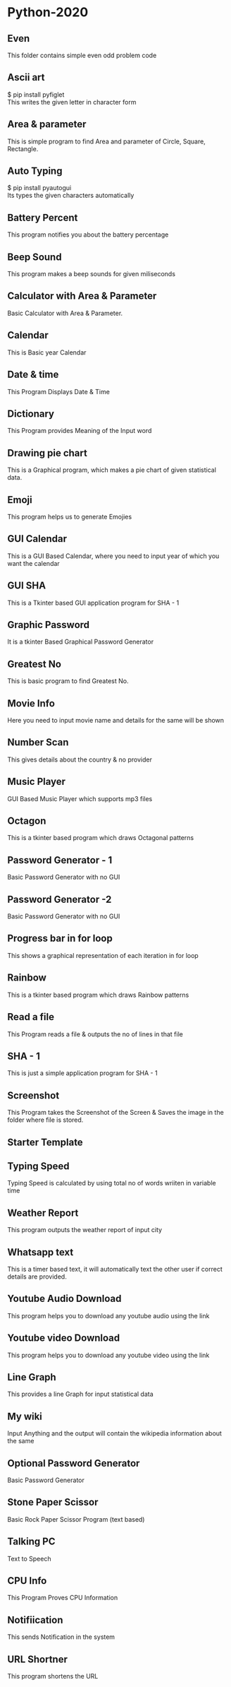 # Python-2020
<h2>Even</h2>
This folder contains simple even odd problem code
<h2>Ascii art</h2>
$ pip install pyfiglet <br> 
This writes the given letter in character form
<h2>Area & parameter</h2>
This is simple program to find Area and parameter of Circle, Square, Rectangle.
<h2>Auto Typing</h2>
$ pip install pyautogui  <br>
Its types the given characters automatically 
<h2>Battery Percent</h2>
This program notifies you about the battery percentage 
<h2>Beep Sound</h2>
This program makes a beep sounds for given miliseconds
<h2>Calculator with Area & Parameter</h2>
Basic Calculator with Area & Parameter.
<h2>Calendar</h2>
This is Basic year Calendar
<h2>Date & time</h2>
This Program Displays Date & Time
<h2>Dictionary</h2>
This Program provides Meaning of the Input word
<h2>Drawing pie chart</h2>
This is a Graphical program, which makes a pie chart of given statistical data.
<h2>Emoji</h2>
This program helps us to generate Emojies
<h2>GUI Calendar</h2>
This is a GUI Based Calendar, where you need to input year of which you want the calendar
<h2>GUI SHA</h2>
This is a Tkinter based GUI application program for SHA - 1
<h2>Graphic Password</h2>
It is a tkinter Based Graphical Password Generator
<h2>Greatest No </h2> 
This is basic program to find Greatest No.
<h2>Movie Info</h2>
Here you need to input movie name and details for the same will be shown
<h2>Number Scan</h2>
This gives details about the country & no provider
<h2>Music Player</h2>
GUI Based Music Player which supports mp3 files
<h2>Octagon</h2>
This is a tkinter based program which draws Octagonal patterns
<h2>Password Generator - 1</h2>
Basic Password Generator with no GUI
<h2>Password Generator -2</h2> 
Basic Password Generator with no GUI
<h2>Progress bar in for loop</h2>
This shows a graphical representation of each iteration in for loop
<h2>Rainbow</h2>
This is a tkinter based program which draws Rainbow patterns
<h2>Read a file</h2>
This Program reads a file & outputs the no of lines in that file
<h2>SHA - 1</h2>
This is just a simple application program for SHA - 1
<h2>Screenshot</h2>
This Program takes the Screenshot of the Screen & Saves the image in the folder where file is stored.
<h2>Starter Template</h2>
<h2>Typing Speed</h2>
Typing Speed is calculated by using total no of words wriiten in variable time
<h2>Weather Report</h2>
This program outputs the weather report of input city
<h2>Whatsapp text</h2>
This is a timer based text, it will automatically text the other user if correct details are provided.
<h2>Youtube Audio Download</h2>
This program helps you to download any youtube audio using the link
<h2>Youtube video Download</h2>
This program helps you to download any youtube video using the link
<h2>Line Graph</h2>
This provides a line Graph for input statistical data
<h2>My wiki</h2>
Input Anything and the output will contain the wikipedia information about the same
<h2>Optional Password Generator</h2>
Basic Password Generator 
<h2>Stone Paper Scissor</h2>
Basic Rock Paper Scissor Program (text based)
<h2>Talking PC</h2>
Text to Speech 
<h2>CPU Info</h2>
This Program Proves CPU Information
<h2>Notifiication</h2>
This sends Notification in the system
<h2>URL Shortner</h2>
This program shortens the URL
